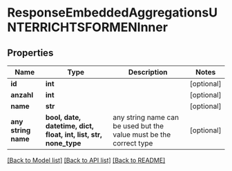 # ResponseEmbeddedAggregationsUNTERRICHTSFORMENInner


## Properties
Name | Type | Description | Notes
------------ | ------------- | ------------- | -------------
**id** | **int** |  | [optional] 
**anzahl** | **int** |  | [optional] 
**name** | **str** |  | [optional] 
**any string name** | **bool, date, datetime, dict, float, int, list, str, none_type** | any string name can be used but the value must be the correct type | [optional]

[[Back to Model list]](../README.md#documentation-for-models) [[Back to API list]](../README.md#documentation-for-api-endpoints) [[Back to README]](../README.md)


